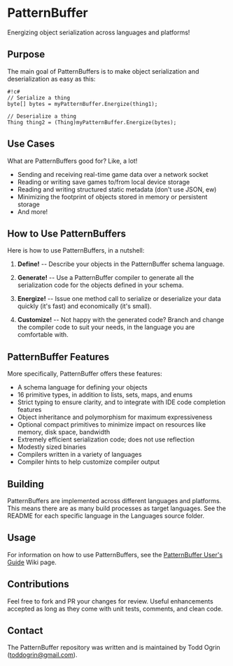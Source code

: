 # PatternBuffer #

Energizing object serialization across languages and platforms!

## Purpose ##

The main goal of PatternBuffers is to make object serialization and deserialization as easy as this:

```
#!c#
// Serialize a thing
byte[] bytes = myPatternBuffer.Energize(thing1);

// Deserialize a thing
Thing thing2 = (Thing)myPatternBuffer.Energize(bytes);

```

## Use Cases ##

What are PatternBuffers good for? Like, a lot!

* Sending and receiving real-time game data over a network socket
* Reading or writing save games to/from local device storage
* Reading and writing structured static metadata (don't use JSON, ew)
* Minimizing the footprint of objects stored in memory or persistent storage
* And more!

## How to Use PatternBuffers ##

Here is how to use PatternBuffers, in a nutshell:

1. **Define!** -- Describe your objects in the PatternBuffer schema language.

2. **Generate!** -- Use a PatternBuffer compiler to generate all the serialization code for the objects defined in your schema.

3. **Energize!** -- Issue one method call to serialize or deserialize your data quickly (it's fast) and economically (it's small).

4. **Customize!** -- Not happy with the generated code? Branch and change the compiler code to suit your needs, in the language you are comfortable with.

## PatternBuffer Features ##

More specifically, PatternBuffer offers these features:

* A schema language for defining your objects
* 16 primitive types, in addition to lists, sets, maps, and enums
* Strict typing to ensure clarity, and to integrate with IDE code completion features
* Object inheritance and polymorphism for maximum expressiveness
* Optional compact primitives to minimize impact on resources like memory, disk space, bandwidth
* Extremely efficient serialization code; does not use reflection
* Modestly sized binaries
* Compilers written in a variety of languages
* Compiler hints to help customize compiler output

## Building ##

PatternBuffers are implemented across different languages and platforms. This means there are as many build processes as target languages. See the README for each specific language in the Languages source folder.

## Usage ##

For information on how to use PatternBuffers, see the [PatternBuffer User's Guide](https://bitbucket.org/ToddOfWar/patternbuffer/wiki/User's%20Guide) Wiki page.

## Contributions ##

Feel free to fork and PR your changes for review. Useful enhancements accepted as long as they come with unit tests, comments, and clean code.

## Contact ##

The PatternBuffer repository was written and is maintained by Todd Ogrin (<toddogrin@gmail.com>).